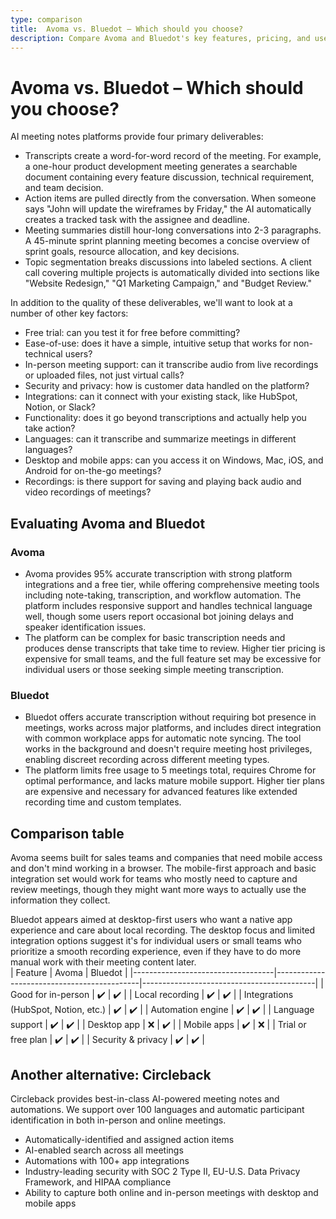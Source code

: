 ```yaml
---
type: comparison
title:  Avoma vs. Bluedot – Which should you choose?
description: Compare Avoma and Bluedot's key features, pricing, and use cases to find the best meeting assistant for your needs. Plus, discover Circleback as an alternative option.
---
```


# Avoma vs. Bluedot – Which should you choose?  
AI meeting notes platforms provide four primary deliverables:  
  
* Transcripts create a word-for-word record of the meeting. For example, a one-hour product development meeting generates a searchable document containing every feature discussion, technical requirement, and team decision.  
* Action items are pulled directly from the conversation. When someone says "John will update the wireframes by Friday," the AI automatically creates a tracked task with the assignee and deadline.  
* Meeting summaries distill hour-long conversations into 2-3 paragraphs. A 45-minute sprint planning meeting becomes a concise overview of sprint goals, resource allocation, and key decisions.  
* Topic segmentation breaks discussions into labeled sections. A client call covering multiple projects is automatically divided into sections like "Website Redesign," "Q1 Marketing Campaign," and "Budget Review."  
  
In addition to the quality of these deliverables, we'll want to look at a number of other key factors:  
  
* Free trial: can you test it for free before committing?  
* Ease-of-use: does it have a simple, intuitive setup that works for non-technical users?  
* In-person meeting support: can it transcribe audio from live recordings or uploaded files, not just virtual calls?  
* Security and privacy: how is customer data handled on the platform?  
* Integrations: can it connect with your existing stack, like HubSpot, Notion, or Slack?  
* Functionality: does it go beyond transcriptions and actually help you take action?  
* Languages: can it transcribe and summarize meetings in different languages?  
* Desktop and mobile apps: can you access it on Windows, Mac, iOS, and Android for on-the-go meetings?  
* Recordings: is there support for saving and playing back audio and video recordings of meetings?    
## Evaluating Avoma and Bluedot  
### Avoma
* Avoma provides 95% accurate transcription with strong platform integrations and a free tier, while offering comprehensive meeting tools including note-taking, transcription, and workflow automation. The platform includes responsive support and handles technical language well, though some users report occasional bot joining delays and speaker identification issues.
* The platform can be complex for basic transcription needs and produces dense transcripts that take time to review. Higher tier pricing is expensive for small teams, and the full feature set may be excessive for individual users or those seeking simple meeting transcription.

### Bluedot
* Bluedot offers accurate transcription without requiring bot presence in meetings, works across major platforms, and includes direct integration with common workplace apps for automatic note syncing. The tool works in the background and doesn't require meeting host privileges, enabling discreet recording across different meeting types.
* The platform limits free usage to 5 meetings total, requires Chrome for optimal performance, and lacks mature mobile support. Higher tier plans are expensive and necessary for advanced features like extended recording time and custom templates.  
## Comparison table    
Avoma seems built for sales teams and companies that need mobile access and don't mind working in a browser. The mobile-first approach and basic integration set would work for teams who mostly need to capture and review meetings, though they might want more ways to actually use the information they collect.

Bluedot appears aimed at desktop-first users who want a native app experience and care about local recording. The desktop focus and limited integration options suggest it's for individual users or small teams who prioritize a smooth recording experience, even if they have to do more manual work with their meeting content later.  
| Feature                           | Avoma                                      | Bluedot                                   |
|-----------------------------------|--------------------------------------------|-------------------------------------------|
| Good for in-person                | ✔️                                           | ✔️                                           |
| Local recording                   | ✔️                                           | ✔️                                           |
| Integrations (HubSpot, Notion, etc.) | ✔️                                           | ✔️                                           |
| Automation engine                 | ✔️                                           | ✔️                                           |
| Language support                  | ✔️                                           | ✔️                                           |
| Desktop app                       | ❌                                           | ✔️                                           |
| Mobile apps                       | ✔️                                           | ❌                                           |
| Trial or free plan                 | ✔️                                           | ✔️                                           |
| Security & privacy                | ✔️                                           | ✔️                                           |  
## Another alternative: Circleback  
Circleback provides best-in-class AI-powered meeting notes and automations. We support over 100 languages and automatic participant identification in both in-person and online meetings.  
  
* Automatically-identified and assigned action items  
* AI-enabled search across all meetings  
* Automations with 100+ app integrations  
* Industry-leading security with SOC 2 Type II, EU-U.S. Data Privacy Framework, and HIPAA compliance  
* Ability to capture both online and in-person meetings with desktop and mobile apps  